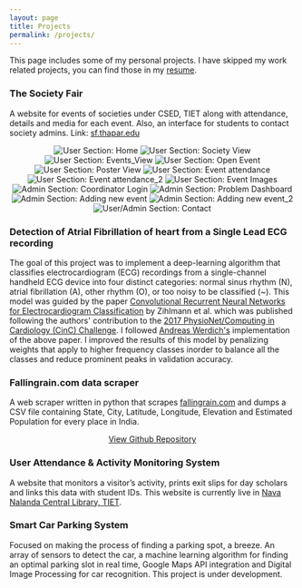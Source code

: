```yaml
---
layout: page
title: Projects
permalink: /projects/
---
```

This page includes some of my personal projects.
I have skipped my work related projects, you can find those in my [resume](https://bit.ly/2Y7xSkF). 

### The Society Fair

A website for events of societies under CSED, TIET along with attendance, details and media for each event. Also, an interface for students to contact society admins. Link: [sf.thapar.edu](http://appforms.thapar.edu/sf/)
<div style="text-align:center">
    <img src="/SocietyFair/Home.PNG" rel="Society Fair" alt="User Section: Home" class="popitup">
    <img src="/SocietyFair/IEEE.PNG" rel="Society Fair" alt="User Section: Society View" class="popitup">
    <img src="/SocietyFair/IEEE_2.PNG" rel="Society Fair" alt="User Section: Events_View" class="popitup">
    <img src="/SocietyFair/IEEE_open_event.PNG" rel="Society Fair" alt="User Section: Open Event" class="popitup">
    <img src="/SocietyFair/IEEE_POSTER.PNG" rel="Society Fair" alt="User Section: Poster View" class="popitup">
    <img src="/SocietyFair/Event_attendance.PNG" rel="Society Fair" alt="User Section: Event attendance" class="popitup">
    <img src="/SocietyFair/Event_attendance_1.PNG" rel="Society Fair" alt="User Section: Event attendance_2" class="popitup">
    <img src="/SocietyFair/Event_Images.PNG" rel="Society Fair" alt="User Section: Event Images" class="popitup">
    <img src="/SocietyFair/Coordinator_Login.PNG" rel="Society Fair" alt="Admin Section: Coordinator Login" class="popitup">
    <img src="/SocietyFair/Coordinator_Home_Page.PNG" rel="Society Fair" alt="Admin Section: Problem Dashboard" class="popitup">
    <img src="/SocietyFair/Adding_new_event.PNG" rel="Society Fair" alt="Admin Section: Adding new event" class="popitup">
    <img src="/SocietyFair/New_event_2.PNG" rel="Society Fair" alt="Admin Section: Adding new event_2" class="popitup">
    <img src="/SocietyFair/Contact.PNG" rel="Society Fair" alt="User/Admin Section: Contact" class="popitup">
</div>

### Detection of Atrial Fibrillation of heart from a Single Lead ECG recording
The goal of this project was to implement a deep-learning algorithm that classifies electrocardiogram (ECG) recordings from a single-channel handheld ECG device into four distinct categories: normal sinus rhythm (N), atrial fibrillation (A), other rhythm (O), or too noisy to be classified (~). This model was guided by the paper [Convolutional Recurrent Neural Networks for Electrocardiogram Classification](https://arxiv.org/abs/1710.06122) by Zihlmann et al. which was published following the authors' contribution to the [2017 PhysioNet/Computing in Cardiology (CinC) Challenge](https://physionet.org/challenge/2017/). I followed [Andreas Werdich's](https://github.com/awerdich) implementation of the above paper. I improved the results of this model by penalizing weights that apply to higher frequency classes inorder to balance all the classes and reduce prominent peaks in validation accuracy.

### Fallingrain.com data scraper
A web scraper written in python that scrapes [fallingrain.com](http://www.fallingrain.com/world/index.html) and dumps a CSV file containing State, City, Latitude, Longitude, Elevation and Estimated Population for every place in India.

<div style="text-align:center">
    <a href="https://github.com/prayas-arora/web-scraper-fallingrain">View Github Repository</a>
</div>

### User Attendance & Activity Monitoring System
A website that monitors a visitor’s activity, prints exit slips for day scholars and links this data with student IDs. This website is currently live in [Nava Nalanda Central Library, TIET](http://library.thapar.edu/).

### Smart Car Parking System
Focused on making the process of finding a parking spot, a breeze. An array of sensors to detect the car, a machine learning algorithm for finding an optimal parking slot in real time, Google Maps API integration and Digital Image Processing for car recognition. This project is under development.
